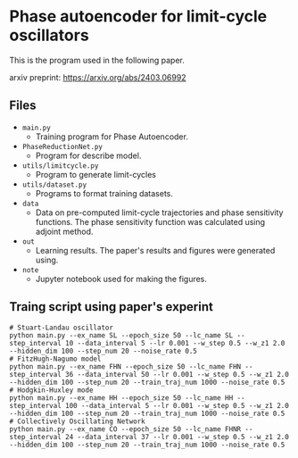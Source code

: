 # Phase autoencoder for limit-cycle oscillators
This is the program used in the following paper.

arxiv preprint: https://arxiv.org/abs/2403.06992

## Files
* `main.py`
    - Training program for Phase Autoencoder.
* `PhaseReductionNet.py`
    - Program for describe model.
* `utils/limitcycle.py`
    - Program to generate limit-cycles
* `utils/dataset.py`
    - Programs to format training datasets.
* `data`
    - Data on pre-computed limit-cycle trajectories and phase sensitivity functions. The phase sensitivity function was calculated using adjoint method.
* `out`
    - Learning results. The paper's results and figures were generated using.
* `note`
    - Jupyter notebook used for making the figures.

## Traing script using paper's experint
```
# Stuart-Landau oscillator
python main.py --ex_name SL --epoch_size 50 --lc_name SL --step_interval 10 --data_interval 5 --lr 0.001 --w_step 0.5 --w_z1 2.0 --hidden_dim 100 --step_num 20 --noise_rate 0.5 
# FitzHugh-Nagumo model
python main.py --ex_name FHN --epoch_size 50 --lc_name FHN --step_interval 36 --data_interval 50 --lr 0.001 --w_step 0.5 --w_z1 2.0 --hidden_dim 100 --step_num 20 --train_traj_num 1000 --noise_rate 0.5
# Hodgkin-Huxley mode
python main.py --ex_name HH --epoch_size 50 --lc_name HH --step_interval 100 --data_interval 5 --lr 0.001 --w_step 0.5 --w_z1 2.0 --hidden_dim 100 --step_num 20 --train_traj_num 1000 --noise_rate 0.5
# Collectively Oscillating Network
python main.py --ex_name CO --epoch_size 50 --lc_name FHNR --step_interval 24 --data_interval 37 --lr 0.001 --w_step 0.5 --w_z1 2.0 --hidden_dim 100 --step_num 20 --train_traj_num 1000 --noise_rate 0.5
```